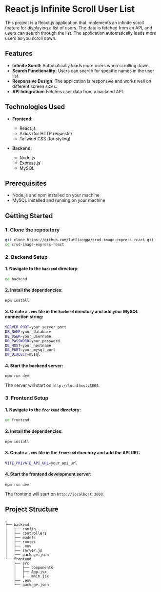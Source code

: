 
# React.js Infinite Scroll User List

This project is a React.js application that implements an infinite scroll feature for displaying a list of users. The data is fetched from an API, and users can search through the list. The application automatically loads more users as you scroll down.

## Features

- **Infinite Scroll:** Automatically loads more users when scrolling down.
- **Search Functionality:** Users can search for specific names in the user list.
- **Responsive Design:** The application is responsive and works well on different screen sizes.
- **API Integration:** Fetches user data from a backend API.

## Technologies Used

- **Frontend:**
  - React.js
  - Axios (for HTTP requests)
  - Tailwind CSS (for styling)

- **Backend:**
  - Node.js
  - Express.js
  - MySQL

## Prerequisites

- Node.js and npm installed on your machine
- MySQL installed and running on your machine

## Getting Started

### 1. Clone the repository

```bash
git clone https://github.com/lutfiangga/crud-image-express-react.git
cd crud-image-express-react
```

### 2. Backend Setup

 #### 1. Navigate to the `backend` directory:

   ```bash
   cd backend
   ```

 #### 2. Install the dependencies:

   ```bash
   npm install
   ```

 #### 3. Create a `.env` file in the `backend` directory and add your MySQL connection string:

   ```bash
   SERVER_PORT=your_server_port
   DB_NAME=your_database
   DB_USER=your_username
   DB_PASSWORD=your_password
   DB_HOST=your_hostname
   DB_PORT=your_mysql_port
   DB_DIALECT=mysql
   ```

 #### 4. Start the backend server:

   ```bash
   npm run dev
   ```

   The server will start on `http://localhost:5000`.

### 3. Frontend Setup

 #### 1. Navigate to the `frontend` directory:

   ```bash
   cd frontend
   ```

 #### 2. Install the dependencies:

   ```bash
   npm install
   ```

 #### 3. Create a `.env` file in the `frontend` directory and add the API URL:

   ```bash
   VITE_PRIVATE_API_URL=your_api_url
   ```

 #### 4. Start the frontend development server:

   ```bash
   npm run dev
   ```

   The frontend will start on `http://localhost:3000`.

## Project Structure

```
.
├── backend
│   ├── config
│   ├── controllers
│   ├── models
│   ├── routes
│   ├── .env
│   ├── server.js
│   └── package.json
└── frontend
    ├── src
    │   ├── components
    │   ├── App.jsx
    │   ├── main.jsx
    ├── .env
    └── package.json
```
